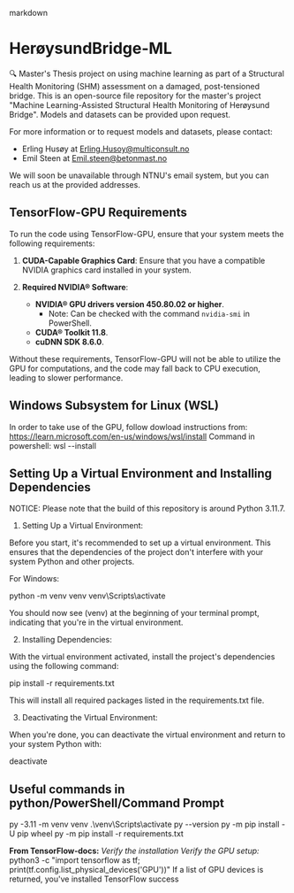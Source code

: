 markdown

# HerøysundBridge-ML
🔍 Master's Thesis project on using machine learning as part of a Structural Health Monitoring (SHM) assessment on a damaged, post-tensioned bridge. This is an open-source file repository for the master's project "Machine Learning-Assisted Structural Health Monitoring of Herøysund Bridge". Models and datasets can be provided upon request.

For more information or to request models and datasets, please contact:

- Erling Husøy at [Erling.Husoy@multiconsult.no](mailto:Erling.Husoy@multiconsult.no)
- Emil Steen at [Emil.steen@betonmast.no](mailto:Emil.steen@betonmast.no)

We will soon be unavailable through NTNU's email system, but you can reach us at the provided addresses.

## TensorFlow-GPU Requirements
To run the code using TensorFlow-GPU, ensure that your system meets the following requirements:

1. **CUDA-Capable Graphics Card**: Ensure that you have a compatible NVIDIA graphics card installed in your system.

2. **Required NVIDIA® Software**:
    - **NVIDIA® GPU drivers version 450.80.02 or higher**.
        - Note: Can be checked with the command `nvidia-smi` in PowerShell.
    - **CUDA® Toolkit 11.8**.
    - **cuDNN SDK 8.6.0**.

Without these requirements, TensorFlow-GPU will not be able to utilize the GPU for computations, and the code may fall back to CPU execution, leading to slower performance.

## Windows Subsystem for Linux (WSL)
In order to take use of the GPU, follow  dowload instructions from: https://learn.microsoft.com/en-us/windows/wsl/install
Command in powershell: wsl --install

## Setting Up a Virtual Environment and Installing Dependencies
NOTICE: Please note that the build of this repository is around Python 3.11.7.

1. Setting Up a Virtual Environment:

Before you start, it's recommended to set up a virtual environment. This ensures that the dependencies of the project don't interfere with your system Python and other projects.

For Windows:

python -m venv venv
venv\Scripts\activate

You should now see (venv) at the beginning of your terminal prompt, indicating that you're in the virtual environment.

2. Installing Dependencies:

With the virtual environment activated, install the project's dependencies using the following command:

pip install -r requirements.txt

This will install all required packages listed in the requirements.txt file.

3. Deactivating the Virtual Environment:

When you're done, you can deactivate the virtual environment and return to your system Python with:

deactivate

## Useful commands in python/PowerShell/Command Prompt
py -3.11 -m venv venv
.\venv\Scripts\activate
py --version
py -m pip install -U pip wheel
py -m pip install -r requirements.txt



**From TensorFlow-docs:**
*Verify the installation*
*Verify the GPU setup:*
    python3 -c "import tensorflow as tf; print(tf.config.list_physical_devices('GPU'))"
    If a list of GPU devices is returned, you've installed TensorFlow success
